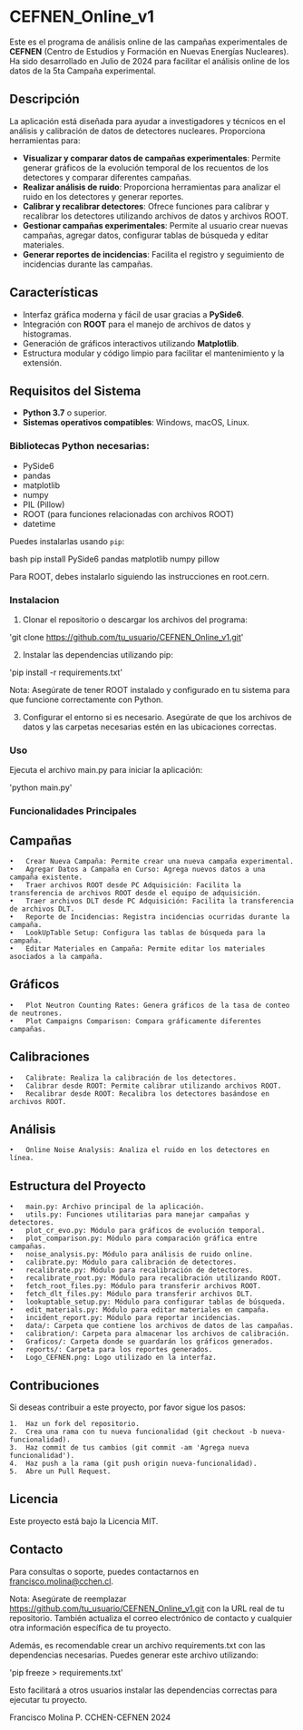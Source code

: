 # CEFNEN_Online_v1

Este es el programa de análisis online de las campañas experimentales de **CEFNEN** (Centro de Estudios y Formación en Nuevas Energías Nucleares). Ha sido desarrollado en Julio de 2024 para facilitar el análisis online de los datos de la 5ta Campaña experimental.

## Descripción

La aplicación está diseñada para ayudar a investigadores y técnicos en el análisis y calibración de datos de detectores nucleares. Proporciona herramientas para:

- **Visualizar y comparar datos de campañas experimentales**: Permite generar gráficos de la evolución temporal de los recuentos de los detectores y comparar diferentes campañas.
- **Realizar análisis de ruido**: Proporciona herramientas para analizar el ruido en los detectores y generar reportes.
- **Calibrar y recalibrar detectores**: Ofrece funciones para calibrar y recalibrar los detectores utilizando archivos de datos y archivos ROOT.
- **Gestionar campañas experimentales**: Permite al usuario crear nuevas campañas, agregar datos, configurar tablas de búsqueda y editar materiales.
- **Generar reportes de incidencias**: Facilita el registro y seguimiento de incidencias durante las campañas.

## Características

- Interfaz gráfica moderna y fácil de usar gracias a **PySide6**.
- Integración con **ROOT** para el manejo de archivos de datos y histogramas.
- Generación de gráficos interactivos utilizando **Matplotlib**.
- Estructura modular y código limpio para facilitar el mantenimiento y la extensión.

## Requisitos del Sistema

- **Python 3.7** o superior.
- **Sistemas operativos compatibles**: Windows, macOS, Linux.

### Bibliotecas Python necesarias:

- PySide6
- pandas
- matplotlib
- numpy
- PIL (Pillow)
- ROOT (para funciones relacionadas con archivos ROOT)
- datetime

Puedes instalarlas usando `pip`:

bash
pip install PySide6 pandas matplotlib numpy pillow

Para ROOT, debes instalarlo siguiendo las instrucciones en root.cern.

### Instalacion


  1.	Clonar el repositorio o descargar los archivos del programa:

  'git clone https://github.com/tu_usuario/CEFNEN_Online_v1.git'


  2.	Instalar las dependencias utilizando pip:

   'pip install -r requirements.txt'

  Nota: Asegúrate de tener ROOT instalado y configurado en tu sistema para que funcione correctamente con Python.

  3.	Configurar el entorno si es necesario. Asegúrate de que los archivos de datos y las carpetas necesarias estén en las ubicaciones correctas.

### Uso

Ejecuta el archivo main.py para iniciar la aplicación:

   'python main.py'

### Funcionalidades Principales

## Campañas

	•	Crear Nueva Campaña: Permite crear una nueva campaña experimental.
	•	Agregar Datos a Campaña en Curso: Agrega nuevos datos a una campaña existente.
	•	Traer archivos ROOT desde PC Adquisición: Facilita la transferencia de archivos ROOT desde el equipo de adquisición.
	•	Traer archivos DLT desde PC Adquisición: Facilita la transferencia de archivos DLT.
	•	Reporte de Incidencias: Registra incidencias ocurridas durante la campaña.
	•	LookUpTable Setup: Configura las tablas de búsqueda para la campaña.
	•	Editar Materiales en Campaña: Permite editar los materiales asociados a la campaña.

## Gráficos

	•	Plot Neutron Counting Rates: Genera gráficos de la tasa de conteo de neutrones.
	•	Plot Campaigns Comparison: Compara gráficamente diferentes campañas.

## Calibraciones

	•	Calibrate: Realiza la calibración de los detectores.
	•	Calibrar desde ROOT: Permite calibrar utilizando archivos ROOT.
	•	Recalibrar desde ROOT: Recalibra los detectores basándose en archivos ROOT.

## Análisis

	•	Online Noise Analysis: Analiza el ruido en los detectores en línea.

## Estructura del Proyecto

	•	main.py: Archivo principal de la aplicación.
	•	utils.py: Funciones utilitarias para manejar campañas y detectores.
	•	plot_cr_evo.py: Módulo para gráficos de evolución temporal.
	•	plot_comparison.py: Módulo para comparación gráfica entre campañas.
	•	noise_analysis.py: Módulo para análisis de ruido online.
	•	calibrate.py: Módulo para calibración de detectores.
	•	recalibrate.py: Módulo para recalibración de detectores.
	•	recalibrate_root.py: Módulo para recalibración utilizando ROOT.
	•	fetch_root_files.py: Módulo para transferir archivos ROOT.
	•	fetch_dlt_files.py: Módulo para transferir archivos DLT.
	•	lookuptable_setup.py: Módulo para configurar tablas de búsqueda.
	•	edit_materials.py: Módulo para editar materiales en campaña.
	•	incident_report.py: Módulo para reportar incidencias.
	•	data/: Carpeta que contiene los archivos de datos de las campañas.
	•	calibration/: Carpeta para almacenar los archivos de calibración.
	•	Graficos/: Carpeta donde se guardarán los gráficos generados.
	•	reports/: Carpeta para los reportes generados.
	•	Logo_CEFNEN.png: Logo utilizado en la interfaz.

## Contribuciones

Si deseas contribuir a este proyecto, por favor sigue los pasos:

	1.	Haz un fork del repositorio.
	2.	Crea una rama con tu nueva funcionalidad (git checkout -b nueva-funcionalidad).
	3.	Haz commit de tus cambios (git commit -am 'Agrega nueva funcionalidad').
	4.	Haz push a la rama (git push origin nueva-funcionalidad).
	5.	Abre un Pull Request.

## Licencia

Este proyecto está bajo la Licencia MIT.

## Contacto

Para consultas o soporte, puedes contactarnos en francisco.molina@cchen.cl.


Nota: Asegúrate de reemplazar https://github.com/tu_usuario/CEFNEN_Online_v1.git con la URL real de tu repositorio. También actualiza el correo electrónico de contacto y cualquier otra información específica de tu proyecto.

Además, es recomendable crear un archivo requirements.txt con las dependencias necesarias. Puedes generar este archivo utilizando:


 'pip freeze > requirements.txt'

Esto facilitará a otros usuarios instalar las dependencias correctas para ejecutar tu proyecto.

Francisco Molina P. CCHEN-CEFNEN 2024
